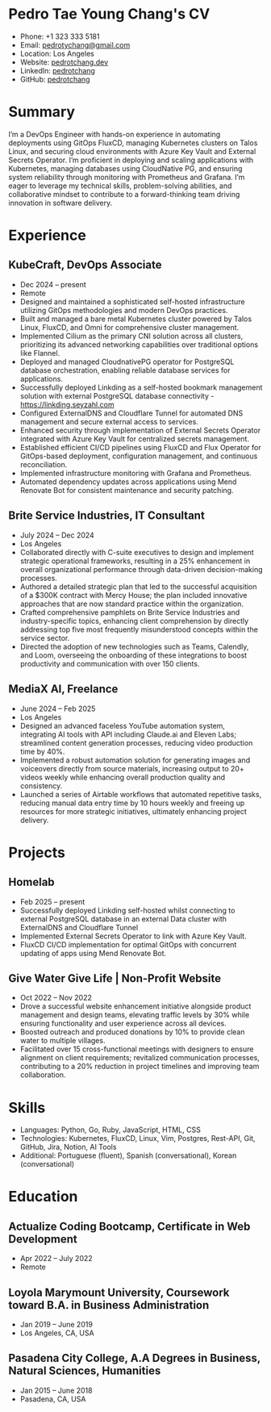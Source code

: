 # Pedro Tae Young Chang's CV

- Phone: +1 323 333 5181
- Email: [pedrotychang@gmail.com](mailto:pedrotychang@gmail.com)
- Location: Los Angeles
- Website: [pedrotchang.dev](https://pedrotchang.dev/)
- LinkedIn: [pedrotchang](https://linkedin.com/in/pedrotchang)
- GitHub: [pedrotchang](https://github.com/pedrotchang)


# Summary

I’m a DevOps Engineer with hands-on experience in automating deployments using GitOps FluxCD, managing Kubernetes clusters on Talos Linux, and securing cloud environments with Azure Key Vault and External Secrets Operator. I’m proficient in deploying and scaling applications with Kubernetes, managing databases using CloudNative PG, and ensuring system reliability through monitoring with Prometheus and Grafana. I’m eager to leverage my technical skills, problem-solving abilities, and collaborative mindset to contribute to a forward-thinking team driving innovation in software delivery.

# Experience

## KubeCraft, DevOps Associate

- Dec 2024 – present
- Remote
- Designed and maintained a sophisticated self-hosted infrastructure utilizing GitOps methodologies and modern DevOps practices.
- Built and managed a bare metal Kubernetes cluster powered by Talos Linux, FluxCD, and Omni for comprehensive cluster management.
- Implemented Cilium as the primary CNI solution across all clusters, prioritizing its advanced networking capabilities over traditional options like Flannel.
- Deployed and managed CloudnativePG operator for PostgreSQL database orchestration, enabling reliable database services for applications.
- Successfully deployed Linkding as a self-hosted bookmark management solution with external PostgreSQL database connectivity - https://linkding.seyzahl.com
- Configured ExternalDNS and Cloudflare Tunnel for automated DNS management and secure external access to services.
- Enhanced security through implementation of External Secrets Operator integrated with Azure Key Vault for centralized secrets management.
- Established efficient CI/CD pipelines using FluxCD and Flux Operator for GitOps-based deployment, configuration management, and continuous reconciliation.
- Implemented infrastructure monitoring with Grafana and Prometheus.
- Automated dependency updates across applications using Mend Renovate Bot for consistent maintenance and security patching.

## Brite Service Industries, IT Consultant

- July 2024 – Dec 2024
- Los Angeles
- Collaborated directly with C-suite executives to design and implement strategic operational frameworks, resulting in a 25% enhancement in overall organizational performance through data-driven decision-making processes.
- Authored a detailed strategic plan that led to the successful acquisition of a $300K contract with Mercy House; the plan included innovative approaches that are now standard practice within the organization.
- Crafted comprehensive pamphlets on Brite Service Industries and industry-specific topics, enhancing client comprehension by directly addressing top five most frequently misunderstood concepts within the service sector.
- Directed the adoption of new technologies such as Teams, Calendly, and Loom, overseeing the onboarding of these integrations to boost productivity and communication with over 150 clients.

## MediaX AI, Freelance

- June 2024 – Feb 2025
- Los Angeles
- Designed an advanced faceless YouTube automation system, integrating AI tools with API including Claude.ai and Eleven Labs; streamlined content generation processes, reducing video production time by 40%.
- Implemented a robust automation solution for generating images and voiceovers directly from source materials, increasing output to 20+ videos weekly while enhancing overall production quality and consistency.
- Launched a series of Airtable workflows that automated repetitive tasks, reducing manual data entry time by 10 hours weekly and freeing up resources for more strategic initiatives, ultimately enhancing project delivery.

# Projects

## Homelab

- Feb 2025 – present
- Successfully deployed Linkding self-hosted whilst connecting to external PostgreSQL database in an external Data cluster with ExternalDNS and Cloudflare Tunnel
- Implemented External Secrets Operator to link with Azure Key Vault.
- FluxCD CI/CD implementation for optimal GitOps with concurrent updating of apps using Mend Renovate Bot.

## Give Water Give Life | Non-Profit Website

- Oct 2022 – Nov 2022
- Drove a successful website enhancement initiative alongside product management and design teams, elevating traffic levels by 30% while ensuring functionality and user experience across all devices.
- Boosted outreach and produced donations by 10% to provide clean water to multiple villages.
- Facilitated over 15 cross-functional meetings with designers to ensure alignment on client requirements; revitalized communication processes, contributing to a 20% reduction in project timelines and improving team collaboration.

# Skills

- Languages: Python, Go, Ruby, JavaScript, HTML, CSS
- Technologies: Kubernetes, FluxCD, Linux, Vim, Postgres, Rest-API, Git, GitHub, Jira, Notion, AI Tools
- Additional: Portuguese (fluent), Spanish (conversational), Korean (conversational)
# Education

## Actualize Coding Bootcamp, Certificate in Web Development

- Apr 2022 – July 2022
- Remote

## Loyola Marymount University, Coursework toward B.A. in Business Administration

- Jan 2019 – June 2019
- Los Angeles, CA, USA

## Pasadena City College, A.A Degrees in Business, Natural Sciences, Humanities

- Jan 2015 – June 2018
- Pasadena, CA, USA

